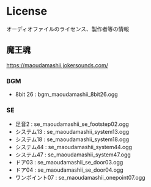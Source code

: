# License

オーディオファイルのライセンス、製作者等の情報

## 魔王魂

https://maoudamashii.jokersounds.com/

### BGM

- 8bit 26 : bgm_maoudamashii_8bit26.ogg

### SE

- 足音2 : se_maoudamashii_se_footstep02.ogg
- システム13 : se_maoudamashii_system13.ogg
- システム18 : se_maoudamashii_system18.ogg
- システム44 : se_maoudamashii_system44.ogg
- システム47 : se_maoudamashii_system47.ogg
- ドア03 : se_maoudamashii_se_door03.ogg
- ドア04 : se_maoudamashii_se_door04.ogg
- ワンポイント07 : se_maoudamashii_onepoint07.ogg
